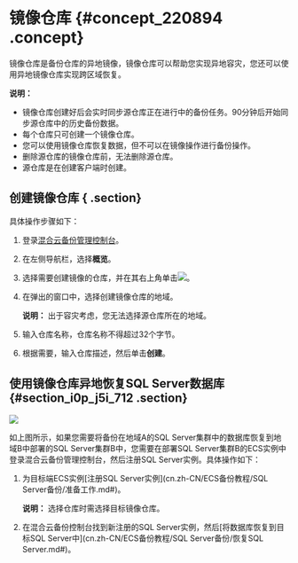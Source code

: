 # 镜像仓库 {#concept_220894 .concept}

镜像仓库是备份仓库的异地镜像，镜像仓库可以帮助您实现异地容灾，您还可以使用异地镜像仓库实现跨区域恢复。

**说明：** 

-   镜像仓库创建好后会实时同步源仓库正在进行中的备份任务。90分钟后开始同步源仓库中的历史备份数据。
-   每个仓库只可创建一个镜像仓库。
-   您可以使用镜像仓库恢复数据，但不可以在镜像操作进行备份操作。
-   删除源仓库的镜像仓库前，无法删除源仓库。
-   源仓库是在创建客户端时创建。

## 创建镜像仓库 { .section}

具体操作步骤如下：

1.  登录[混合云备份管理控制台](https://hbr.console.aliyun.com)。
2.  在左侧导航栏，选择**概览**。
3.  选择需要创建镜像的仓库，并在其右上角单击![](http://static-aliyun-doc.oss-cn-hangzhou.aliyuncs.com/assets/img/132497/155660455139694_zh-CN.png)。
4.  在弹出的窗口中，选择创建镜像仓库的地域。

    **说明：** 出于容灾考虑，您无法选择源仓库所在的地域。

5.  输入仓库名称，仓库名称不得超过32个字节。
6.  根据需要，输入仓库描述，然后单击**创建**。

## 使用镜像仓库异地恢复SQL Server数据库 {#section_i0p_j5i_712 .section}

![](http://static-aliyun-doc.oss-cn-hangzhou.aliyuncs.com/assets/img/187890/155660455245661_zh-CN.png)

如上图所示，如果您需要将备份在地域A的SQL Server集群中的数据库恢复到地域B中部署的SQL Server集群B中，您需要在部署SQL Server集群B的ECS实例中登录混合云备份管理控制台，然后注册SQL Server实例。具体操作如下：

1.  为目标端ECS实例[注册SQL Server实例](cn.zh-CN/ECS备份教程/SQL Server备份/准备工作.md#)。

    **说明：** 选择仓库时需选择目标镜像仓库。

2.  在混合云备份控制台找到新注册的SQL Server实例，然后[将数据库恢复到目标SQL Server中](cn.zh-CN/ECS备份教程/SQL Server备份/恢复SQL Server.md#)。

